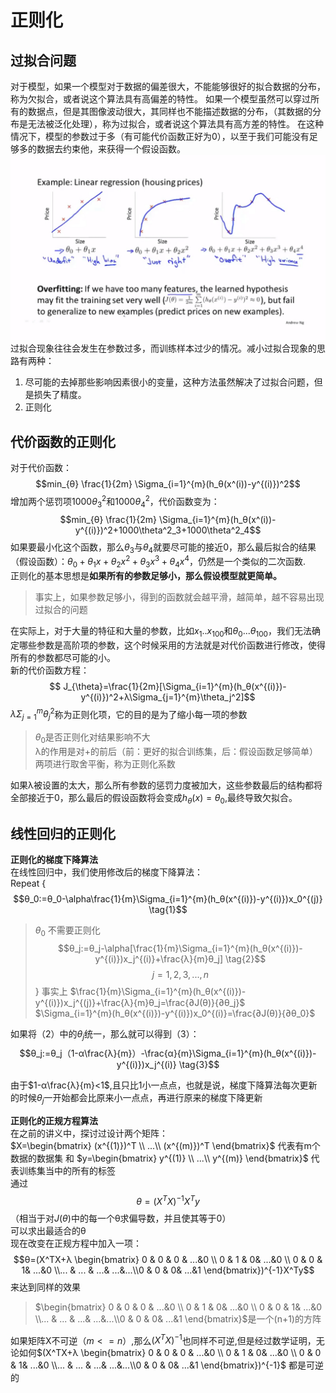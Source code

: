 # 正则化
## 过拟合问题 
对于模型，如果一个模型对于数据的偏差很大，不能能够很好的拟合数据的分布，称为欠拟合，或者说这个算法具有高偏差的特性。 如果一个模型虽然可以穿过所有的数据点，但是其图像波动很大，其同样也不能描述数据的分布，（其数据的分布是无法被泛化处理），称为过拟合，或者说这个算法具有高方差的特性。 在这种情况下，模型的参数过于多（有可能代价函数正好为0），以至于我们可能没有足够多的数据去约束他，来获得一个假设函数。
![](https://raw.githubusercontent.com/l61012345/Pic/master/img/20201224205854.png)
过拟合现象往往会发生在参数过多，而训练样本过少的情况。减小过拟合现象的思路有两种： 
1. 尽可能的去掉那些影响因素很小的变量，这种方法虽然解决了过拟合问题，但是损失了精度。  
2. 正则化  

## 代价函数的正则化  
对于代价函数：
$$min_{θ} \frac{1}{2m} \Sigma_{i=1}^{m}(h_θ(x^(i))-y^{(i)})^2$$
增加两个惩罚项$1000\theta^2_3$和$1000\theta^2_4$，代价函数变为：  
$$min_{θ} \frac{1}{2m} \Sigma_{i=1}^{m}(h_θ(x^(i))-y^{(i)})^2+1000\theta^2_3+1000\theta^2_4$$
如果要最小化这个函数，那么$\theta_3$与$\theta_4$就要尽可能的接近0，那么最后拟合的结果（假设函数）：$\theta_0+\theta_1x+\theta_2x^2+\theta_3x^3+\theta_4x^4$，仍然是一个类似的二次函数.  
正则化的基本思想是**如果所有的参数足够小，那么假设模型就更简单。**  
>事实上，如果参数足够小，得到的函数就会越平滑，越简单，越不容易出现过拟合的问题  

在实际上，对于大量的特征和大量的参数，比如$x_1..x_{100}$和$\theta_0...\theta_{100}$，我们无法确定哪些参数是高阶项的参数，这个时候采用的方法就是对代价函数进行修改，使得所有的参数都尽可能的小。  
新的代价函数方程：  
$$ J_{\theta}=\frac{1}{2m}[\Sigma_{i=1}^{m}(h_θ(x^{(i)})-y^{(i)})^2+λ\Sigma_{j=1}^{m}\theta_j^2]$$
$λ\Sigma_{j=1}^{m}\theta_j^2$称为正则化项，它的目的是为了缩小每一项的参数
>$\theta_0$是否正则化对结果影响不大  
λ的作用是对+的前后（前：更好的拟合训练集，后：假设函数足够简单）两项进行取舍平衡，称为正则化系数  

如果λ被设置的太大，那么所有参数的惩罚力度被加大，这些参数最后的结构都将全部接近于0，那么最后的假设函数将会变成$h_\theta(x)=θ_0$,最终导致欠拟合。  

## 线性回归的正则化
**正则化的梯度下降算法**  
在线性回归中，我们使用修改后的梯度下降算法：  
Repeat {   
$$θ_0:=θ_0-\alpha\frac{1}{m}\Sigma_{i=1}^{m}(h_θ(x^{(i)})-y^{(i)})x_0^{(j)} \tag{1}$$
> $θ_0$  不需要正则化  
$$θ_j:=θ_j-\alpha[\frac{1}{m}\Sigma_{i=1}^{m}(h_θ(x^{(i)})-y^{(i)})x_j^{(i)}+\frac{λ}{m}θ_j] \tag{2}$$
$$j=1,2,3,...,n$$
}
> 事实上  $\frac{1}{m}\Sigma_{i=1}^{m}(h_θ(x^{(i)})-y^{(i)})x_j^{(j)}+\frac{λ}{m}θ_j=\frac{∂J(θ)}{∂θ_j}$  
> $\Sigma_{i=1}^{m}(h_θ(x^{(i)})-y^{(i)})x_0^{(i)}=\frac{∂J(θ)}{∂θ_0}$  

如果将（2）中的$\theta_j$统一，那么就可以得到（3）：  
$$θ_j:=θ_j（1-α\frac{λ}{m}）-\frac{α}{m}\Sigma_{i=1}^{m}(h_θ(x^{(i)})-y^{(i)})x_j^{(i)} \tag{3}$$

由于$1-α\frac{λ}{m}<1$,且只比1小一点点，也就是说，梯度下降算法每次更新的时候$θ_j$一开始都会比原来小一点点，再进行原来的梯度下降更新  
  

**正则化的正规方程算法**  
在之前的讲义中，探讨过设计两个矩阵：  
$X=\begin{bmatrix} (x^{(1)})^T \\ ...\\ (x^{(m)})^T \end{bmatrix}$ 代表有m个数据的数据集 和 $y=\begin{bmatrix} y^{(1)} \\ ...\\ y^{(m)} \end{bmatrix}$ 代表训练集当中的所有的标签  
通过
$$θ=(X^TX)^{-1}X^Ty$$
（相当于对$J(θ)$中的每一个θ求偏导数，并且使其等于0）  
可以求出最适合的θ  
现在改变在正规方程中加入一项：
$$θ=(X^TX+λ
\begin{bmatrix}
0 & 0 & 0 & ...&0 \\   0 & 1 & 0& ...&0 \\ 0 & 0 & 1& ...&0 \\... & ... & ...& ...&...\\0 & 0 & 0& ...&1
\end{bmatrix})^{-1}X^Ty$$
来达到同样的效果  
>$\begin{bmatrix}
0 & 0 & 0 & ...&0 \\   0 & 1 & 0& ...&0 \\ 0 & 0 & 1& ...&0 \\... & ... & ...& ...&...\\0 & 0 & 0& ...&1
\end{bmatrix}$是一个(n+1)的方阵  

如果矩阵X不可逆$（m<=n）$,那么$(X^TX)^{-1}$也同样不可逆,但是经过数学证明，无论如何$(X^TX+λ
\begin{bmatrix}
0 & 0 & 0 & ...&0 \\   0 & 1 & 0& ...&0 \\ 0 & 0 & 1& ...&0 \\... & ... & ...& ...&...\\0 & 0 & 0& ...&1
\end{bmatrix})^{-1}$ 都是可逆的